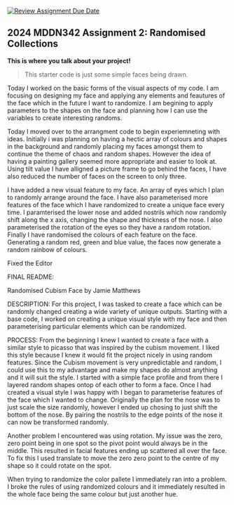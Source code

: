 [![Review Assignment Due Date](https://classroom.github.com/assets/deadline-readme-button-24ddc0f5d75046c5622901739e7c5dd533143b0c8e959d652212380cedb1ea36.svg)](https://classroom.github.com/a/uYb6fuja)
## 2024 MDDN342 Assignment 2: Randomised Collections

**This is where you talk about your project!**

>This starter code is just some simple faces being drawn. 

Today I worked on the basic forms of the visual aspects of my code. I am focusing on designing my face and applying any elements and feautures of the face which in the future I want to randomize. I am begining to apply parameters to the shapes on the face and planning how I can use the variables to create interesting randoms. 

Today I moved over to the arrangment code to begin experiemneting with ideas. Initially i was planning on having a hectic array of colours and shapes in the background and randomly placing my faces amongst them to continue the theme of chaos and random shapes. However the idea of having a painting gallery seemed more appropriate and easier to look at. Using tilt value I have alligned a picture frame to go behind the faces, I have also reduced the number of faces on the screen to only three. 

I have added a new visual feature to my face. An array of eyes which I plan to randomly arrange around the face. I have also parameterised more features of the face which I have randomized to create a unique face every time. I paramterised the lower nose and added nostrils which now randomly shift along the x axis, changing the shape and thickness of the nose. I also parameterised the rotation of the eyes so they have a random rotation. Finally I have randomised the colours of each feature on the face. Generating a random red, green and blue value, the faces now generate a random rainbow of colours.

Fixed the Editor 

FINAL README: 

Randomised Cubism Face
by Jamie Matthews

DESCRIPTION:
For this project, I was tasked to create a face which can be randomly changed creating a wide variety of unique outputs. Starting with a base code, I worked on creating a unique visual style with my face and then parameterising particular elements which can be randomized. 

PROCESS:
From the beginning I knew I wanted to create a face with a similar style to picasso that was inspired by the cubism movement. I liked this style because I knew it would fit the project nicely in using random features. Since the Cubism movement is very unpredictable and random, I could use this to my advantage and make my shapes do almost anything and it will suit the style. I started with a simple face profile and from there I layered random shapes ontop of each other to form a face. Once I had created a visual style I was happy with I began to parameterise features of the face which I wanted to change. Originally the plan for the nose was to just scale the size randomly, however I ended up chosing to just shift the bottom of the nose. By pairing the nostrils to the edge points of the nose it can now be transformed randomly. 

Another problem I encountered was using rotation. My issue was the zero, zero point being in one spot so the pivot point would always be in the middle. This resulted in facial features ending up scattered all over the face. To fix this I used translate to move the zero zero point to the centre of my shape so it could rotate on the spot.

When trying to randomize the color pallete I immediately ran into a problem. I broke the rules of using randomized colours and it immediately resulted in the whole face being the same colour but just another hue. 


